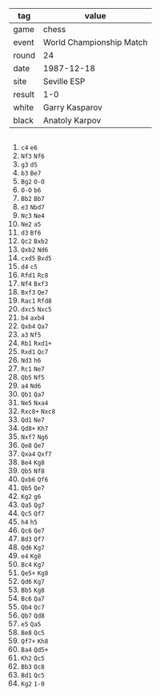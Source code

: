 | tag    | value
| -      | -
| game   | chess
| event  | World Championship Match
| round  | 24
| date   | 1987-12-18
| site   | Seville ESP
| result | 1-0
| white  | Garry Kasparov
| black  | Anatoly Karpov

```chess
```

1. `c4` `e6`
2. `Nf3` `Nf6`
3. `g3` `d5`
4. `b3` `Be7`
6. `Bg2` `O-O`
8. `O-O` `b6`
10. `Bb2` `Bb7`
11. `e3` `Nbd7`
13. `Nc3` `Ne4`
15. `Ne2` `a5`
16. `d3` `Bf6`
17. `Qc2` `Bxb2`
18. `Qxb2` `Nd6`
19. `cxd5` `Bxd5`
20. `d4` `c5`
21. `Rfd1` `Rc8`
22. `Nf4` `Bxf3`
23. `Bxf3` `Qe7`
24. `Rac1` `Rfd8`
25. `dxc5` `Nxc5`
26. `b4` `axb4`
27. `Qxb4` `Qa7`
28. `a3` `Nf5`
29. `Rb1` `Rxd1+`
30. `Rxd1` `Qc7`
31. `Nd3` `h6`
32. `Rc1` `Ne7`
33. `Qb5` `Nf5`
34. `a4` `Nd6`
35. `Qb1` `Qa7`
36. `Ne5` `Nxa4`
37. `Rxc8+` `Nxc8`
38. `Qd1` `Ne7`
39. `Qd8+` `Kh7`
40. `Nxf7` `Ng6`
41. `Qe8` `Qe7`
42. `Qxa4` `Qxf7`
43. `Be4` `Kg8`
44. `Qb5` `Nf8`
45. `Qxb6` `Qf6`
46. `Qb5` `Qe7`
47. `Kg2` `g6`
48. `Qa5` `Qg7`
49. `Qc5` `Qf7`
50. `h4` `h5`
51. `Qc6` `Qe7`
52. `Bd3` `Qf7`
53. `Qd6` `Kg7`
54. `e4` `Kg8`
55. `Bc4` `Kg7`
56. `Qe5+` `Kg8`
57. `Qd6` `Kg7`
58. `Bb5` `Kg8`
59. `Bc6` `Qa7`
60. `Qb4` `Qc7`
61. `Qb7` `Qd8`
62. `e5` `Qa5`
63. `Be8` `Qc5`
64. `Qf7+` `Kh8`
65. `Ba4` `Qd5+`
66. `Kh2` `Qc5`
67. `Bb3` `Qc8`
68. `Bd1` `Qc5`
69. `Kg2` `1-0`
